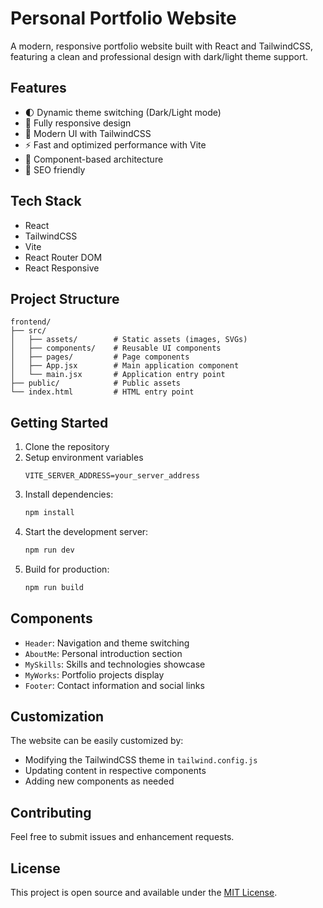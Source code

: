 # Personal Portfolio Website

A modern, responsive portfolio website built with React and TailwindCSS, featuring a clean and professional design with dark/light theme support.

## Features

-   🌓 Dynamic theme switching (Dark/Light mode)
-   📱 Fully responsive design
-   🎨 Modern UI with TailwindCSS
-   ⚡ Fast and optimized performance with Vite
-   🧩 Component-based architecture
-   🎯 SEO friendly

## Tech Stack

-   React
-   TailwindCSS
-   Vite
-   React Router DOM
-   React Responsive

## Project Structure

```
frontend/
├── src/
│   ├── assets/        # Static assets (images, SVGs)
│   ├── components/    # Reusable UI components
│   ├── pages/         # Page components
│   ├── App.jsx        # Main application component
│   └── main.jsx       # Application entry point
├── public/            # Public assets
└── index.html         # HTML entry point
```

## Getting Started

1. Clone the repository
2. Setup environment variables
    ```.env
    VITE_SERVER_ADDRESS=your_server_address
    ```
3. Install dependencies:
    ```bash
    npm install
    ```
4. Start the development server:
    ```bash
    npm run dev
    ```
5. Build for production:
    ```bash
    npm run build
    ```

## Components

-   `Header`: Navigation and theme switching
-   `AboutMe`: Personal introduction section
-   `MySkills`: Skills and technologies showcase
-   `MyWorks`: Portfolio projects display
-   `Footer`: Contact information and social links

## Customization

The website can be easily customized by:

-   Modifying the TailwindCSS theme in `tailwind.config.js`
-   Updating content in respective components
-   Adding new components as needed

## Contributing

Feel free to submit issues and enhancement requests.

## License

This project is open source and available under the [MIT License](LICENSE).
